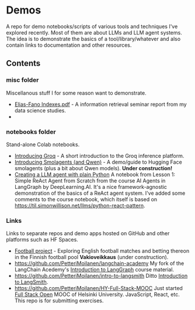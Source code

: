 # Demos
A repo for demo notebooks/scripts of various tools and techniques I've explored recently. Most of them are about LLMs and LLM agent systems. The idea is to demonstrate the basics of a tool/library/whatever and also contain links to documentation and other resources.

## Contents
### misc folder

Miscellanous stuff I for some reason want to demonstrate.

- [Elias-Fano Indexes.pdf](https://github.com/PetteriMoilanen/Demos/blob/main/misc/Elias-Fano%20Indexes.pdf) - A information retrieval seminar report from my data science studies.
- 
### notebooks folder

Stand-alone Colab notebooks.

- [Introducing Groq](notebooks/Groq_demo.ipynb) - A short introduction to the Groq inference platform.
- [Introducing Smolagents (and Qwen)](notebooks/smolagents_demo.ipynb) - A demo/guide to Hugging Face smolagents (plus a bit about Qwen models). **Under construction!**
- [Creating a LLM agent with plain Python](notebooks/LLM_agent_with_plain_Python.ipynb) A notebook from Lesson 1: Simple ReAct Agent from Scratch from the course AI Agents in LangGraph by DeepLearning.AI. It's a nice framework-agnostic demonstration of the basics of a ReAct agent system. I've added some comments to the course notebook, which itself is based on https://til.simonwillison.net/llms/python-react-pattern.

### Links

Links to separate repos and demo apps hosted on GitHub and other platforms such as HF Spaces. 

- [Football project](https://github.com/PetteriMoilanen/FootieProject) - Exploring English football matches and betting thereon in the Finnish football pool **Vakioveikkaus** (under construction).
- https://github.com/PetteriMoilanen/langchain-academy My fork of the LangChain Acedemy's [Introduction to LangGraph](https://academy.langchain.com/courses/take/intro-to-langgraph/lessons/58238107-course-overview) course material.
- https://github.com/PetteriMoilanen/intro-to-langsmith Ditto [Introduction to LangSmith](https://academy.langchain.com/courses/take/intro-to-langsmith/lessons/60631027-course-overview).
- https://github.com/PetteriMoilanen/HY-Full-Stack-MOOC Just started [Full Stack Open](https://fullstackopen.com/) MOOC of Helsinki University. JavaScript, React, etc. This repo is for submitting exercises.
